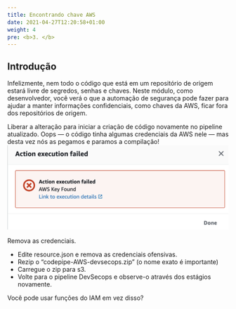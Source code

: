 ```yaml
---
title: Encontrando chave AWS
date: 2021-04-27T12:20:58+01:00
weight: 4
pre: <b>3. </b>
---
```


## Introdução

Infelizmente, nem todo o código que está em um repositório de origem estará livre de segredos, senhas e chaves. Neste módulo, como desenvolvedor, você verá o que a automação de segurança pode fazer para ajudar a manter informações confidenciais, como chaves da AWS, ficar fora dos repositórios de origem.

Liberar a alteração para iniciar a criação de código novamente no pipeline atualizado. Oops — o código tinha algumas credenciais da AWS nele — mas desta vez nós as pegamos e paramos a compilação!
![build](../image/../images/04-aws-keys.png)

Remova as credenciais.

* Edite resource.json e remova as credenciais ofensivas.
* Rezip o “codepipe-AWS-devsecops.zip” (o nome exato é importante)
* Carregue o zip para s3.
* Volte para o pipeline DevSecops e observe-o através dos estágios novamente.
  
Você pode usar funções do IAM em vez disso?